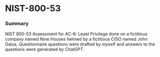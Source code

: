 # NIST-800-53
### Summary 

NIST 800-53 Assessment for AC-6: Least Privilege done on a fictitious company named Nine Houses helmed by a fictitious CISO named John Gaius. Questionnaire questions were drafted by myself and answers to the questions were generated by ChatGPT.
